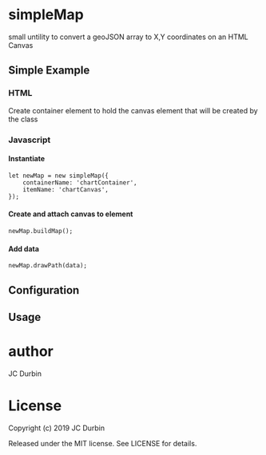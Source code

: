 # simpleMap
small untility to convert a geoJSON array to X,Y coordinates on an HTML Canvas


## Simple Example
### HTML
Create container element to hold the canvas element that will be created by the class
    <div id="chartContainer">
    </div>
    
### Javascript
#### Instantiate
    let newMap = new simpleMap({
        containerName: 'chartContainer',
        itemName: 'chartCanvas',
    });
#### Create and attach canvas to element
    newMap.buildMap();

#### Add data
    newMap.drawPath(data);
    
## Configuration

## Usage
    

# author
JC Durbin

# License
Copyright (c) 2019  JC Durbin

Released under the MIT license. See LICENSE for details.
